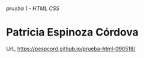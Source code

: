 ###### prueba 1 - HTML CSS

# Patricia Espinoza Córdova

Url_ https://pespcord.github.io/prueba-html-090518/